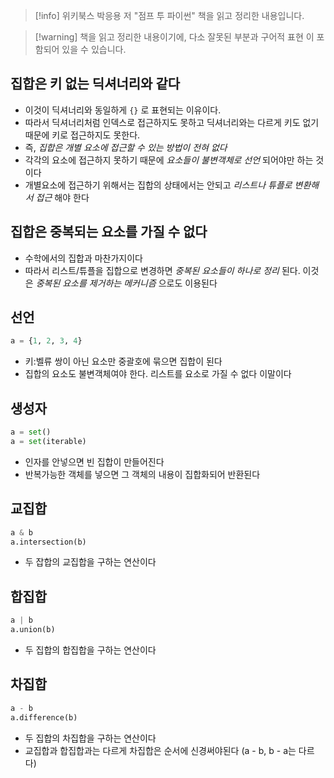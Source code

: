 > [!info] 위키북스 박응용 저 "점프 투 파이썬" 책을 읽고 정리한 내용입니다.

> [!warning] 책을 읽고 정리한 내용이기에, 다소 잘못된 부분과 구어적 표현 이 포함되어 있을 수 있습니다.

## 집합은 키 없는 딕셔너리와 같다

- 이것이 딕셔너리와 동일하게 `{}` 로 표현되는 이유이다.
- 따라서 딕셔너리처럼 인덱스로 접근하지도 못하고 딕셔너리와는 다르게 키도 없기 때문에 키로 접근하지도 못한다.
- 즉, *집합은 개별 요소에 접근할 수 있는 방법이 전혀 없다*
- 각각의 요소에 접근하지 못하기 때문에 *요소들이 불변객체로 선언* 되어야만 하는 것이다
- 개별요소에 접근하기 위해서는 집합의 상태에서는 안되고 *리스트나 튜플로 변환해서 접근* 해야 한다

## 집합은 중복되는 요소를 가질 수 없다

- 수학에서의 집합과 마찬가지이다
- 따라서 리스트/튜플을 집합으로 변경하면 *중복된 요소들이 하나로 정리* 된다. 이것은 *중복된 요소를 제거하는 메커니즘* 으로도 이용된다

## 선언

```python
a = {1, 2, 3, 4}
```

- 키:벨류 쌍이 아닌 요소만 중괄호에 묶으면 집합이 된다
- 집합의 요소도 불변객체여야 한다. 리스트를 요소로 가질 수 없다 이말이다

## 생성자

```python
a = set()
a = set(iterable)
```

- 인자를 안넣으면 빈 집합이 만들어진다
- 반복가능한 객체를 넣으면 그 객체의 내용이 집합화되어 반환된다

## 교집합

```python
a & b
a.intersection(b)
```

- 두 잡합의 교집합을 구하는 연산이다

## 합집합

```python
a | b
a.union(b)
```

- 두 집합의 합집합을 구하는 연산이다

## 차집합

```python
a - b
a.difference(b)
```

- 두 집합의 차집합을 구하는 연산이다
- 교집합과 합집합과는 다르게 차집합은 순서에 신경써야된다 (a - b, b - a는 다르다)